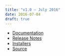 ```yaml
---
title: "v1.0 — July 2016"
date: 2016-07-04
draft: true
---
```


* [Documentation](psi4manual/1.0.0/index.html)
* [Release Notes](https://github.com/psi4/psi4archive/releases/tag/1.0)
* [Installers](http://psicode.org/downloads-1.0.html)
* [Source](https://github.com/psi4/psi4archive/tree/1.0.x)

